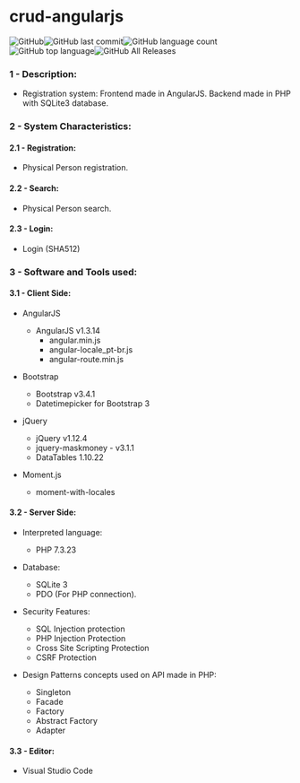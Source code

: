 # crud-angularjs

![GitHub](https://img.shields.io/github/license/anderson-81/crud-angularjs)![GitHub last commit](https://img.shields.io/github/last-commit/anderson-81/crud-angularjs)![GitHub language count](https://img.shields.io/github/languages/count/anderson-81/crud-angularjs)![GitHub top language](https://img.shields.io/github/languages/top/anderson-81/crud-angularjs)![GitHub All Releases](https://img.shields.io/github/downloads/anderson-81/crud-angularjs/total)

### 1 - Description:
- Registration system: Frontend made in AngularJS. Backend made in PHP with SQLite3 database.

### 2 - System Characteristics:
#### 2.1 - Registration:
- Physical Person registration.
#### 2.2 - Search:
- Physical Person search.
#### 2.3 - Login:
- Login (SHA512)

### 3 - Software and Tools used:
#### 3.1 - Client Side: 
- AngularJS 
	- AngularJS v1.3.14
		- angular.min.js
		- angular-locale_pt-br.js
		- angular-route.min.js
    
- Bootstrap
	- Bootstrap v3.4.1
	- Datetimepicker for Bootstrap 3
  
- jQuery
	- jQuery v1.12.4 
	- jquery-maskmoney - v3.1.1
	- DataTables 1.10.22
  
- Moment.js
	- moment-with-locales

#### 3.2 - Server Side:  
- Interpreted language:
	- PHP 7.3.23
  
- Database:
	- SQLite 3 
	- PDO (For PHP connection).
  
- Security Features:
	- SQL Injection protection
	- PHP Injection Protection 
	- Cross Site Scripting Protection 
	- CSRF Protection 
  
- Design Patterns concepts used on API made in PHP:
	- Singleton
	- Facade
	- Factory
	- Abstract Factory
	- Adapter
  
#### 3.3 - Editor: 
- Visual Studio Code
